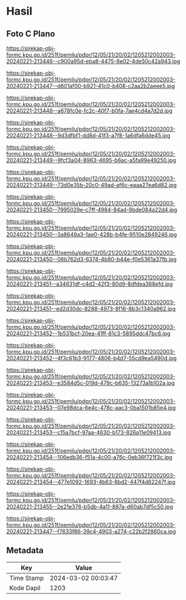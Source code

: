 # Hasil

## Foto C Plano

https://sirekap-obj-formc.kpu.go.id/251f/pemilu/pdpr/12/05/21/20/02/1205212002003-20240221-213446--c900a95d-eba8-4475-8e02-4de50c42a943.jpg

https://sirekap-obj-formc.kpu.go.id/251f/pemilu/pdpr/12/05/21/20/02/1205212002003-20240221-213447--d601af00-b921-41c0-b408-c2aa2b2aeee5.jpg

https://sirekap-obj-formc.kpu.go.id/251f/pemilu/pdpr/12/05/21/20/02/1205212002003-20240221-213448--a678fc0e-fc2c-40f7-b0fa-7ae4cd4a7d2d.jpg

https://sirekap-obj-formc.kpu.go.id/251f/pemilu/pdpr/12/05/21/20/02/1205212002003-20240221-213448--9d3dfbf1-dd8d-41f3-a7f8-1a6dfa6dde45.jpg

https://sirekap-obj-formc.kpu.go.id/251f/pemilu/pdpr/12/05/21/20/02/1205212002003-20240221-213449--9fcf3a04-8963-4695-b6ac-a5fa99e49250.jpg

https://sirekap-obj-formc.kpu.go.id/251f/pemilu/pdpr/12/05/21/20/02/1205212002003-20240221-213449--73d0e35b-20c0-49ad-af6c-eaaa27ea6d82.jpg

https://sirekap-obj-formc.kpu.go.id/251f/pemilu/pdpr/12/05/21/20/02/1205212002003-20240221-213450--7995029e-c7ff-4984-84ad-9bde084a22d4.jpg

https://sirekap-obj-formc.kpu.go.id/251f/pemilu/pdpr/12/05/21/20/02/1205212002003-20240221-213450--3a8649a3-1ae0-428b-b4fe-9510e2849246.jpg

https://sirekap-obj-formc.kpu.go.id/251f/pemilu/pdpr/12/05/21/20/02/1205212002003-20240221-213450--06b762d3-6374-4b80-b44e-f0e5361a37fb.jpg

https://sirekap-obj-formc.kpu.go.id/251f/pemilu/pdpr/12/05/21/20/02/1205212002003-20240221-213451--a34631df-c4d2-42f3-80d9-8dfdea368efd.jpg

https://sirekap-obj-formc.kpu.go.id/251f/pemilu/pdpr/12/05/21/20/02/1205212002003-20240221-213451--ed2d30dc-8288-4973-8f16-8b3c1340a962.jpg

https://sirekap-obj-formc.kpu.go.id/251f/pemilu/pdpr/12/05/21/20/02/1205212002003-20240221-213452--1b531bcf-20ea-41ff-81c3-5895ddc47bc6.jpg

https://sirekap-obj-formc.kpu.go.id/251f/pemilu/pdpr/12/05/21/20/02/1205212002003-20240221-213452--4f3c61b3-9177-4806-b4d7-55cd9ea5490d.jpg

https://sirekap-obj-formc.kpu.go.id/251f/pemilu/pdpr/12/05/21/20/02/1205212002003-20240221-213453--e3584d5c-019d-479c-b635-13273a1b102a.jpg

https://sirekap-obj-formc.kpu.go.id/251f/pemilu/pdpr/12/05/21/20/02/1205212002003-20240221-213453--07e98dca-6e4c-478c-aac3-0ba1501b85e4.jpg

https://sirekap-obj-formc.kpu.go.id/251f/pemilu/pdpr/12/05/21/20/02/1205212002003-20240221-213453--c15a7bcf-97aa-4630-b173-826a11e09413.jpg

https://sirekap-obj-formc.kpu.go.id/251f/pemilu/pdpr/12/05/21/20/02/1205212002003-20240221-213454--106edb36-f51a-4c00-a76c-0eb36f721f3c.jpg

https://sirekap-obj-formc.kpu.go.id/251f/pemilu/pdpr/12/05/21/20/02/1205212002003-20240221-213454--477e1092-1693-4b63-8bd2-447f4d62247f.jpg

https://sirekap-obj-formc.kpu.go.id/251f/pemilu/pdpr/12/05/21/20/02/1205212002003-20240221-213455--2e21e376-b5db-4a11-897a-d60ab7df5c50.jpg

https://sirekap-obj-formc.kpu.go.id/251f/pemilu/pdpr/12/05/21/20/02/1205212002003-20240221-213447--f7633f86-39c4-4903-a274-c22b2f2860ca.jpg


## Metadata

| Key        | Value               |
| ---------- | ------------------- |
| Time Stamp | 2024-03-02 00:03:47 |
| Kode Dapil | 1203                |



